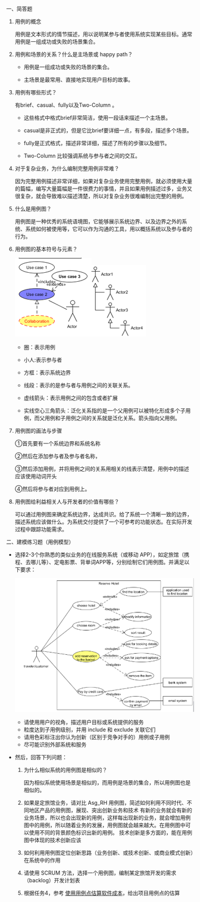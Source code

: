 一、简答题

1. 用例的概念

   用例是文本形式的情节描述，用以说明某参与者使用系统实现某些目标。通常用例是一组成功或失败的场景集合。

2. 用例和场景的关系？什么是主场景或 happy path？

   - 用例是一组成功或失败的场景的集合。

   - 主场景是最常用、直接地实现用户目标的故事。

3. 用例有哪些形式？

   有brief、casual、fully以及Two-Column 。

   - 这些格式中格式brief非常简洁，使用一段话来描述一个主场景。

   - casual是非正式的，但是它比brief要详细一点，有多段，描述多个场景。
   - fully是正式格式，描述非常详细，描述了所有的步骤以及细节。
   - Two-Column 比较强调系统与参与者之间的交互。

4. 对于复杂业务，为什么编制完整用例非常难？

   因为完整用例描述非常详细，如果对复杂业务使用完整用例，就必须使用大量的篇幅，编写大量篇幅是一件很费力的事情，并且如果用例描述过多，业务又很复杂，就会导致难以描述清楚，所以对复杂业务很难编制出完整的用例。

5. 什么是用例图？

   用例图是一种优秀的系统语境图，它能够展示系统边界、以及边界之外的系统、系统如何被使用等，它可以作为沟通的工具，用以概括系统以及参与者的行为。

6. 用例图的基本符号与元素？

   ![1554448595892](image/elements_2.png)![1554727772776](image/elements_1.png)

   - 圈：表示用例

   - 小人:表示参与者

   - 方框：表示系统边界

   - 线段：表示的是参与者与用例之间的关联关系。

   - 虚线箭头：表示用例之间的包含或者扩展
   - 实线空心三角箭头：泛化关系指的是一个父用例可以被特化形成多个子用例，而父用例和子用例之间的关系就是泛化关系。箭头指向父用例。

7. 用例图的画法与步骤

   ①首先要有一个系统边界和系统名称

   ②然后在添加参与者及参与者名称，

   ③然后添加用例，并将用例之间的关系用相关的线表示清楚，用例中的描述应该使用动词开头

   ④然后将参与者对应到用例上。

8. 用例图给利益相关人与开发者的价值有哪些？

   可以通过用例图来确定系统边界，达成共识。给了系统一个清晰一致的边界，描述系统应该做什么。为系统交付提供了一个可参考的功能状态。在实际开发过程中跟踪功能需求。

二、建模练习题（用例模型）

- 选择2-3个你熟悉的类似业务的在线服务系统（或移动 APP），如定旅馆（携程、去哪儿等）、定电影票、背单词APP等，分别绘制它们用例图。并满足以下要求：

  ![usercase1](image/usercase_1.png)

  - 请使用用户的视角，描述用户目标或系统提供的服务
  - 粒度达到子用例级别，并用 include 和 exclude 关联它们
  - 请用色彩标注出你认为创新（区别于竞争对手的）用例或子用例
  - 尽可能识别外部系统和服务

- 然后，回答下列问题：
  1. 为什么相似系统的用例图是相似的？

     因为相似系统使用场景是相似的，而用例是场景的集合，所以用例图也是相似的。

  2. 如果是定旅馆业务，请对比 Asg_RH 用例图，简述如何利用不同时代、不同地区产品的用例图，展现、突出创新业务和技术
   有新的业务就会有新的业务场景，所以也会出现新的用例，这样每出现新的业务，就会增加用例图中的用例，所以随着业务的发展，用例图就会越来越大。在用例图中可以使用不同的背景颜色标识出新的用例。
      技术创新是多方面的，能在用例图中体现的技术创新应该
  3. 如何利用用例图定位创新思路（业务创新、或技术创新、或商业模式创新）在系统中的作用

  4. 请使用 SCRUM 方法，选择一个用例图，编制某定旅馆开发的需求（backlog）开发计划表

  5. 根据任务4，参考 [使用用例点估算软件成本](https://www.ibm.com/developerworks/cn/rational/edge/09/mar09/collaris_dekker/index.html)，给出项目用例点的估算
